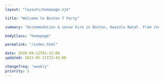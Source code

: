 ```yaml
---
layout: "layouts/homepage.njk"

title: "Welcome to Boston T Party"

summary: "Accommodation & venue hire in Boston, Kwazulu Natal. From individual leisure guests to groups, backpackers, campers, bikers & hikers, birthday celebrations and bull's parties, we invite you to come and enjoy our beautiful surroundings and relaxing atmosphere."

bodyClass: "homepage"

permalink: "/index.html"

date: 2020-09-12T01:12:00
updated: 2021-05-21T23:43:00

changefreq: "weekly"
priority: 1
---
```

